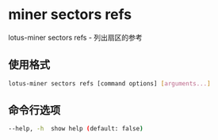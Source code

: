 # miner sectors refs

lotus-miner sectors refs - 列出扇区的参考

## 使用格式

```sh
lotus-miner sectors refs [command options] [arguments...]
```

## 命令行选项

```sh
--help, -h  show help (default: false)
```

